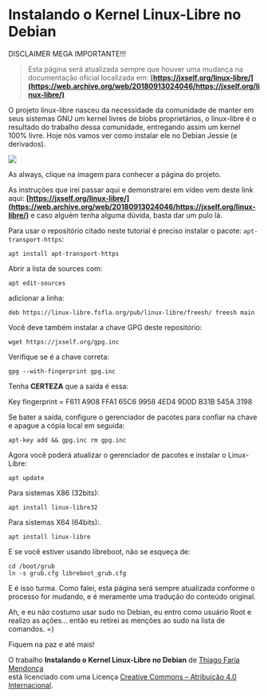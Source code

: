 
# Instalando o Kernel Linux-Libre no Debian

DISCLAIMER MEGA IMPORTANTE!!!

> Esta página será atualizada sempre que houver uma mudança na documentação oficial localizada em: **[https://jxself.org/linux-libre/](https://web.archive.org/web/20180913024046/https://jxself.org/linux-libre/)**

O projeto linux-libre nasceu da necessidade da comunidade de manter em seus sistemas GNU um kernel livres de blobs proprietários, o linux-libre é o resultado do trabalho dessa comunidade, entregando assim um kernel 100% livre. Hoje nós vamos ver como instalar ele no Debian Jessie (e derivados).

[![](https://web.archive.org/web/20180913024046im_/https://www.fsfla.org/ikiwiki/selibre/linux-libre/100gnu+freedo.png)](https://web.archive.org/web/20180913024046/https://www.fsfla.org/ikiwiki/selibre/linux-libre/)

As always, clique na imagem para conhecer a página do projeto.

As instruções que irei passar aqui e demonstrarei em vídeo vem deste link aqui: **[https://jxself.org/linux-libre/](https://web.archive.org/web/20180913024046/https://jxself.org/linux-libre/)** e caso alguém tenha alguma dúvida, basta dar um pulo lá.

Para usar o repositório citado neste tutorial é preciso instalar o pacote: `apt-transport-https`:

    apt install apt-transport-https

Abrir a lista de sources com:

    apt edit-sources 

adicionar a linha:

    deb https://linux-libre.fsfla.org/pub/linux-libre/freesh/ freesh main

Você deve também instalar a chave GPG deste repositório:

    wget https://jxself.org/gpg.inc

Verifique se é a chave correta:

    gpg --with-fingerprint gpg.inc

Tenha **CERTEZA** que a saída é essa:

Key fingerprint = F611 A908 FFA1 65C6 9958 4ED4 9D0D B31B 545A 3198

Se bater a saída, configure o gerenciador de pacotes para confiar na chave e apague a cópia local em seguida:

    apt-key add && gpg.inc rm gpg.inc

Agora você poderá atualizar o gerenciador de pacotes e instalar o Linux-Libre:

    apt update

Para sistemas X86 (32bits):

    apt install linux-libre32

Para sistemas X64 (64bits):.

    apt install linux-libre

E se você estiver usando libreboot, não se esqueça de:

    cd /boot/grub
    ln -s grub.cfg libreboot_grub.cfg

E é isso turma. Como falei, esta página será sempre atualizada conforme o processo for mudando, e é meramente uma tradução do conteúdo original.

Ah, e eu não costumo usar sudo no Debian, eu entro como usuário Root e realizo as ações... então eu retirei as menções ao sudo na lista de comandos. =)

Fiquem na paz e até mais!

O trabalho **Instalando o Kernel Linux-Libre no Debian** 
de [Thiago Faria Mendonça](https://web.archive.org/web/20180913024046/http://acesso.me/acesso/)  
está licenciado com uma Licença
[Creative Commons – Atribuição 4.0 Internacional](https://web.archive.org/web/20180913024046/https://creativecommons.org/licenses/by/4.0/).


